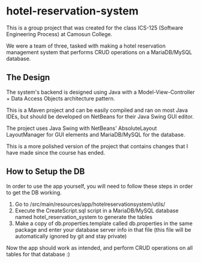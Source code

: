 # hotel-reservation-system

This is a group project that was created for the class ICS-125 (Software Engineering Process) at Camosun College.

We were a team of three, tasked with making a hotel reservation management system that performs CRUD operations on a MariaDB/MySQL database.

## The Design

The system's backend is designed using Java with a Model-View-Controller + Data Access Objects architecture pattern.

This is a Maven project and can be easily compiled and ran on most Java IDEs, but should be developed on NetBeans for their Java Swing GUI editor.

The project uses Java Swing with NetBeans' AbsoluteLayout LayoutManager for GUI elements and MariaDB/MySQL for the database.

This is a more polished version of the project that contains changes that I have made since the course has ended.

## How to Setup the DB
In order to use the app yourself, you will need to follow these steps in order to get the DB working. 

1. Go to /src/main/resources/app/hotelreservationsystem/utils/
2. Execute the CreateScript.sql script in a MariaDB/MySQL database named hotel_reservation_system to generate the tables
3. Make a copy of db.properties.template called db.properties in the same package and enter your database server info in that file (this file will be automatically ignored by git and stay private)

Now the app should work as intended, and perform CRUD operations on all tables for that database :)
